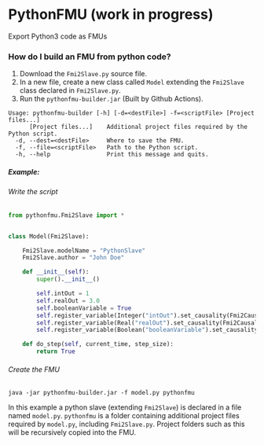 # PythonFMU (work in progress)
Export Python3 code as FMUs


### How do I build an FMU from python code?

1) Download the `Fmi2Slave.py` source file.
2) In a new file, create a new class called `Model` extending the `Fmi2Slave` class declared in `Fmi2Slave.py`.
3) Run the `pythonfmu-builder.jar` (Built by Github Actions).

```
Usage: pythonfmu-builder [-h] [-d=<destFile>] -f=<scriptFile> [Project files...]
      [Project files...]    Additional project files required by the Python script.
  -d, --dest=<destFile>     Where to save the FMU.
  -f, --file=<scriptFile>   Path to the Python script.
  -h, --help                Print this message and quits.

```

##### Example: 

###### Write the script

```python
from pythonfmu.Fmi2Slave import *


class Model(Fmi2Slave):

    Fmi2Slave.modelName = "PythonSlave"
    Fmi2Slave.author = "John Doe"

    def __init__(self):
        super().__init__()

        self.intOut = 1
        self.realOut = 3.0
        self.booleanVariable = True
        self.register_variable(Integer("intOut").set_causality(Fmi2Causality.output))
        self.register_variable(Real("realOut").set_causality(Fmi2Causality.output))
        self.register_variable(Boolean("booleanVariable").set_causality(Fmi2Causality.local))

    def do_step(self, current_time, step_size):
        return True
```

###### Create the FMU 

```
java -jar pythonfmu-builder.jar -f model.py pythonfmu
```

In this example a python slave (extending `Fmi2Slave`) is declared in a file named `model.py`. `pythonfmu` is a folder containing additional project files required by `model.py`, including `Fmi2Slave.py`. Project folders such as this will be recursively copied into the FMU.
